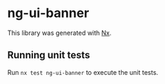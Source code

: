 # ng-ui-banner

This library was generated with [Nx](https://nx.dev).

## Running unit tests

Run `nx test ng-ui-banner` to execute the unit tests.
